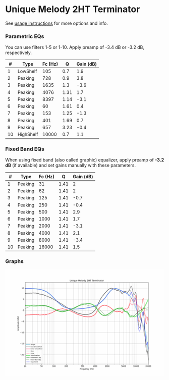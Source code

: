 # Unique Melody 2HT Terminator
See [usage instructions](https://github.com/jaakkopasanen/AutoEq#usage) for more options and info.

### Parametric EQs
You can use filters 1-5 or 1-10. Apply preamp of -3.4 dB or -3.2 dB, respectively.

|   # | Type      |   Fc (Hz) |    Q |   Gain (dB) |
|-----|-----------|-----------|------|-------------|
|   1 | LowShelf  |       105 | 0.7  |         1.9 |
|   2 | Peaking   |       728 | 0.9  |         3.8 |
|   3 | Peaking   |      1635 | 1.3  |        -3.6 |
|   4 | Peaking   |      4076 | 1.31 |         1.7 |
|   5 | Peaking   |      8397 | 1.14 |        -3.1 |
|   6 | Peaking   |        60 | 1.61 |         0.4 |
|   7 | Peaking   |       153 | 1.25 |        -1.3 |
|   8 | Peaking   |       401 | 1.69 |         0.7 |
|   9 | Peaking   |       657 | 3.23 |        -0.4 |
|  10 | HighShelf |     10000 | 0.7  |         1.1 |

### Fixed Band EQs
When using fixed band (also called graphic) equalizer, apply preamp of **-3.2 dB** (if available) and set gains manually with these parameters.

|   # | Type    |   Fc (Hz) |    Q |   Gain (dB) |
|-----|---------|-----------|------|-------------|
|   1 | Peaking |        31 | 1.41 |         2   |
|   2 | Peaking |        62 | 1.41 |         2   |
|   3 | Peaking |       125 | 1.41 |        -0.7 |
|   4 | Peaking |       250 | 1.41 |        -0.4 |
|   5 | Peaking |       500 | 1.41 |         2.9 |
|   6 | Peaking |      1000 | 1.41 |         1.7 |
|   7 | Peaking |      2000 | 1.41 |        -3.1 |
|   8 | Peaking |      4000 | 1.41 |         2.1 |
|   9 | Peaking |      8000 | 1.41 |        -3.4 |
|  10 | Peaking |     16000 | 1.41 |         1.5 |

### Graphs
![](./Unique%20Melody%202HT%20Terminator.png)
